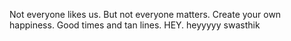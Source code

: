 Not everyone likes us. But not everyone matters. Create your own 
happiness. Good times and tan lines.
HEY.
heyyyyy swasthik
